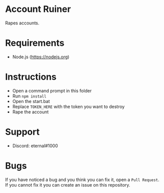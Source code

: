 # Account Ruiner
Rapes accounts.

# Requirements
- Node.js (https://nodejs.org)

# Instructions
- Open a command prompt in this folder
- Run `npm install`
- Open the start.bat
- Replace `TOKEN_HERE` with the token you want to destroy
- Rape the account

# Support
- Discord: eternal#1000

# Bugs
If you have noticed a bug and you think you can fix it, open a `Pull Request`. If you cannot fix it you can create an issue on this repository.